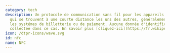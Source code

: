```yaml
---
category: tech
description: Un protocole de communication sans fil pour les appareils électroniques
  qui se trouvent à une courte distance les uns des autres, généralement utilisé dans
  les systémes de billetterie ou de paiement. Aucune donnée d'identification n'est
  collectée dans ce cas. En savoir plus [cliquez-ici](https://fr.wikipedia.org/wiki/Near-field_communication)
icon: /dtpr-icons/wave.svg
id: nfc
name: NFC
---
```


